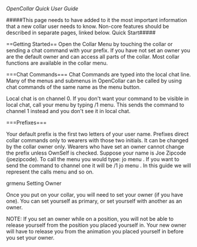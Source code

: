 *OpenCollar Quick User Guide*

#####This page needs to have added to it the most important information that a new collar user needs to know. Non-core features should be described in separate pages, linked below. Quick Start#####

==Getting Started==
Open the Collar Menu by touching the collar or sending a chat command with your prefix.  If you have not set an owner you are the default owner and can access all parts of the collar.  Most collar functions are available in the collar menu. 

===Chat Commands===
Chat Commands are typed into the local chat line. Many of the menus and submenus in OpenCollar can be called by using chat commands of the same name as the menu button.

Local chat is on channel 0. If you don't want your command to be visible in local chat, call your menu by typing /1 <prefix> menu. This sends the command to channel 1 instead and you don't see it in local chat.

===Prefixes===

Your default prefix is the first two letters of your user name.  Prefixes direct collar commands only to wearers with those two initials.  It can be changed by the collar owner only.  Wearers who have set an owner cannot change the prefix unless OwnSelf is checked.  Suppose your name is Joe Zipcode (joezipcode).  To call the menu you would type:  jo menu . If you want to send the command to channel one it will be /1 jo menu . In this guide we will represent the calls <prefix> menu and so on.
 

grmenu
Setting Owner

Once you put on your collar, you will need to set your owner (if you have one). You can set yourself as primary, or set yourself with another as an owner. 

NOTE: If you set an owner while on a position, you will not be able to release yourself from the position you placed yourself in. Your new owner will have to release you from the animation you placed yourself in before you set your owner.
